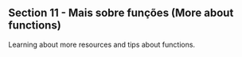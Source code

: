 ## Section 11 - Mais sobre funções (More about functions)

Learning about more resources and tips about functions.
